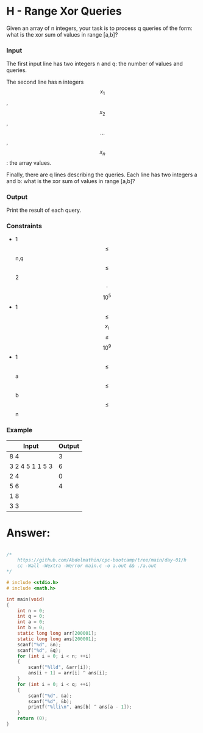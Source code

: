 # H - Range Xor Queries

Given an array of n integers, your task is to process q queries of the form: what is the xor sum of values in range [a,b]?

### Input

The first input line has two integers n and q: the number of values and queries.

The second line has n integers $$x_1$$, $$x_2$$, $$\dots$$, $$x_n$$: the array values.

Finally, there are q lines describing the queries. Each line has two integers a and b: what is the xor sum of values in range [a,b]?

### Output

Print the result of each query.

### Constraints

- 1 $$\le$$ n,q $$\le$$ 2 $$\cdot$$ $$10^5$$
- 1 $$\le$$ $$x_i$$ $$\le$$ $$10^9$$
- 1 $$\le$$ a $$\le$$ b $$\le$$ n

### Example

| Input            | Output         |
| ---------------- | -------------- |
| 8 4              | 3
| 3 2 4 5 1 1 5 3  | 6
| 2 4              | 0
| 5 6              | 4
| 1 8              |
| 3 3              |

# Answer:

```c

/*
	https://github.com/Abdelmathin/cpc-bootcamp/tree/main/day-01/h
	cc -Wall -Wextra -Werror main.c -o a.out && ./a.out
*/

# include <stdio.h>
# include <math.h>

int main(void)
{
	int n = 0;
	int q = 0;
	int a = 0;
	int b = 0;
	static long long arr[200001];
	static long long ans[200001];
	scanf("%d", &n);
	scanf("%d", &q);
	for (int i = 0; i < n; ++i)
	{
		scanf("%lld", &arr[i]);
		ans[i + 1] = arr[i] ^ ans[i];
	}
	for (int i = 0; i < q; ++i)
	{
		scanf("%d", &a);
		scanf("%d", &b);
		printf("%lli\n", ans[b] ^ ans[a - 1]);
	}
	return (0);
}
```

